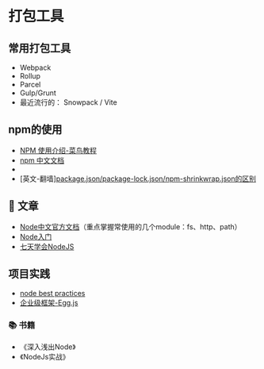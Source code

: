 # 打包工具

## 常用打包工具
- Webpack
- Rollup
- Parcel
- Gulp/Grunt
- 最近流行的： Snowpack / Vite

## npm的使用
- [NPM 使用介绍-菜鸟教程](https://www.runoob.com/nodejs/nodejs-npm.html)
- [npm 中文文档](https://www.npmjs.cn/)
- 
- [英文-翻墙][package.json/package-lock.json/npm-shrinkwrap.json的区别](https://medium.com/@hossam.hilal0/package-json-vs-package-lock-json-vs-npm-shrinkwrap-json-33fcddc1521a)
  
## 📄 文章 
- [Node中文官方文档](http://nodejs.cn/)（重点掌握常使用的几个module：fs、http、path）
- [Node入门](https://www.nodebeginner.org/index-zh-cn.html)
- [七天学会NodeJS](https://nqdeng.github.io/7-days-nodejs/)

## 项目实践
- [node best practices](https://github.com/goldbergyoni/nodebestpractices)
- [企业级框架-Egg.js](https://eggjs.org/)

### 📚 书籍
- 《深入浅出Node》
- 《NodeJs实战》